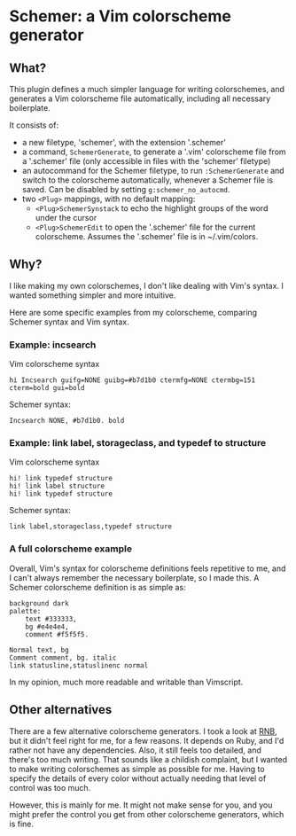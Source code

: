 # Schemer: a Vim colorscheme generator
## What?
This plugin defines a much simpler language for writing colorschemes, and generates a Vim colorscheme file automatically, including all necessary boilerplate.

It consists of:
* a new filetype, 'schemer', with the extension '.schemer'
* a command, `SchemerGenerate`, to generate a '.vim' colorscheme file from a '.schemer' file (only accessible in files with the 'schemer' filetype)
* an autocommand for the Schemer filetype, to run `:SchemerGenerate` and switch to the colorscheme automatically, whenever a Schemer file is saved. Can be disabled by setting `g:schemer_no_autocmd`.
* two `<Plug>` mappings, with no default mapping:
    * `<Plug>SchemerSynstack` to echo the highlight groups of the word under the cursor
    * `<Plug>SchemerEdit` to open the '.schemer' file for the current colorscheme. Assumes the '.schemer' file is in ~/.vim/colors.

## Why?
I like making my own colorschemes, I don't like dealing with Vim's syntax.
I wanted something simpler and more intuitive.

Here are some specific examples from my colorscheme, comparing Schemer syntax and Vim syntax.

### Example: incsearch
Vim colorscheme syntax

```vim
hi Incsearch guifg=NONE guibg=#b7d1b0 ctermfg=NONE ctermbg=151 cterm=bold gui=bold
```

Schemer syntax:

```schemer
Incsearch NONE, #b7d1b0. bold
```

### Example: link label, storageclass, and typedef to structure
Vim colorscheme syntax

```vim
hi! link typedef structure
hi! link label structure
hi! link typedef structure
```

Schemer syntax:

```schemer
link label,storageclass,typedef structure
```

### A full colorscheme example
Overall, Vim's syntax for colorscheme definitions feels repetitive to me, and I can't always remember the necessary boilerplate, so I made this.
A Schemer colorscheme definition is as simple as:

```schemer
background dark
palette:
    text #333333,
    bg #e4e4e4,
    comment #f5f5f5.

Normal text, bg
Comment comment, bg. italic
link statusline,statuslinenc normal
```

In my opinion, much more readable and writable than Vimscript.

## Other alternatives
There are a few alternative colorscheme generators.
I took a look at [RNB](https://github.com/romainl/vim-rnb), but it didn't feel right for me, for a few reasons.
It depends on Ruby, and I'd rather not have any dependencies.
Also, it still feels too detailed, and there's too much writing.
That sounds like a childish complaint, but I wanted to make writing colorschemes as simple as possible for me.
Having to specify the details of every color without actually needing that level of control was too much.

However, this is mainly for me.
It might not make sense for you, and you might prefer the control you get from other colorscheme generators, which is fine.
